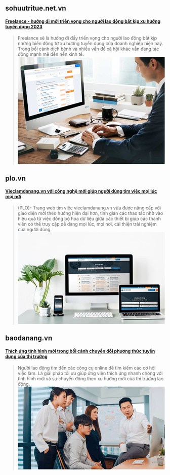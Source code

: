 ## sohuutritue.net.vn

#### [Freelance - hướng đi mới triển vọng cho người lao động bắt kịp xu hướng tuyển dụng 2023](https://sohuutritue.net.vn/freelance--huong-di-moi-trien-vong-cho-nguoi-lao-dong-bat-kip-xu-huong-tuyen-dung-2023-d180549.html)

> Freelance sẽ là hướng đi đầy triển vọng cho người lao động bắt kịp những biến động từ xu hướng tuyển dụng của doanh
> nghiệp hiện nay. Trong bối cảnh dịch bệnh và nhiều vấn đề xã hội khác vẫn đang tác động mạnh mẽ đến nền kinh tế.
![img.png](img.png)

## plo.vn

#### [Vieclamdanang.vn với công nghệ mới giúp người dùng tìm việc mọi lúc mọi nơi](https://plo.vn/vieclamdanangvn-voi-cong-nghe-moi-giup-nguoi-dung-tim-viec-moi-luc-moi-noi-post745958.html)

> (PLO)- Trang web tìm việc vieclamdanang.vn vừa được nâng cấp với giao diện mới theo hướng hiện đại hơn, tinh giản các
> thao tác nhờ vào hiệu quả từ việc đồng bộ hóa dữ liệu giữa các thiết bị giúp các thành viên có thể truy cập dễ dàng
> mọi
> lúc, mọi nơi, cải thiện trải nghiệm của người dùng.
![img_3.png](img_3.png)

## baodanang.vn

#### [Thích ứng tình hình mới trong bối cảnh chuyển đổi phương thức tuyển dụng của thị trường](https://baodanang.vn/can-biet/202208/thich-ung-tinh-hinh-moi-trong-boi-canh-chuyen-doi-phuong-thuc-tuyen-dung-cua-thi-truong-3919919/)

> Người lao động tìm đến các công cụ online để tìm kiếm các cơ hội việc làm. Là giải pháp tối ưu giúp ứng viên thích ứng
> nhanh chóng với tình hình mới và sự chuyển động theo xu hướng mới của thị trường lao động.
![img_6.png](img_6.png)